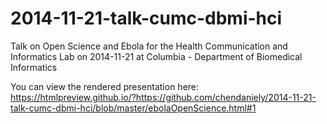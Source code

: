 # 2014-11-21-talk-cumc-dbmi-hci
Talk on Open Science and Ebola for the Health Communication and Informatics Lab on 2014-11-21 at Columbia - Department of Biomedical Informatics


You can view the rendered presentation here:
https://htmlpreview.github.io/?https://github.com/chendaniely/2014-11-21-talk-cumc-dbmi-hci/blob/master/ebolaOpenScience.html#1

